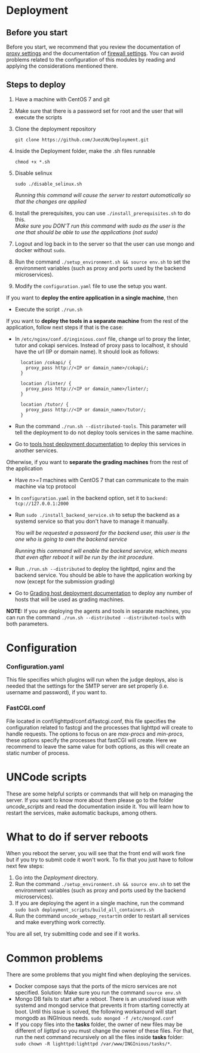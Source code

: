 # Deployment

## Before you start

Before you start, we recommend that you review the documentation of [proxy settings](proxy.md) and the documentation of [firewall settings](firewall.md). You can avoid problems related to the configuration of this modules by reading and applying the considerations mentioned there.

## Steps to deploy

1. Have a machine with CentOS 7 and git

2. Make sure that there is a password set for root and the user that will execute the scripts

3. Clone the deployment repository

   `git clone https://github.com/JuezUN/Deployment.git`

4. Inside the Deployment folder, make the .sh files runnable

   `chmod +x *.sh`

5. Disable selinux

   `sudo ./disable_selinux.sh`

   *Running this command will cause the server to restart automatically so that the changes are applied*

6. Install the prerequisites, you can use `./install_prerequisites.sh` to do this. 
   ​      
     *Make sure you DON'T run this command with sudo as the user is the one that should be able to use the applications (not sudo)*

7. Logout and log back in to the server so that the user can use mongo and docker without `sudo`.

8. Run the command `./setup_environment.sh && source env.sh` to set the environment variables (such as proxy and ports used by the backend microservices).

9. Modify the `configuration.yaml` file to use the setup you want.

If you want to **deploy the entire application in a single machine**, then

- Execute the script `./run.sh`

If you want to **deploy the tools in a separate machine** from the rest of the application, follow next steps if that is the case:

- In `/etc/nginx/conf.d/inginious.conf` file, change url to proxy the linter, tutor and cokapi services. Instead of proxy pass to localhost, it should have the url (IP or domain name). It should look as follows:

  ```
    location /cokapi/ {
      proxy_pass http://<IP or damain_name>/cokapi/;
    }

    location /linter/ {
      proxy_pass http://<IP or damain_name>/linter/;
    }

    location /tutor/ {
      proxy_pass http://<IP or damain_name>/tutor/;
    }
  ```

- Run the command `./run.sh --distributed-tools`. This parameter will tell the deployment to do not deploy tools services in the same machine.

- Go to [tools host deployment documentation](tools_host/README.md) to deploy this services in another services.

Otherwise, if you want to **separate the grading machines** from the rest of the application

- Have *n>=1* machines with CentOS 7 that can communicate to the main machine via tcp protocol

- In `configuration.yaml` in the backend option, set it to `backend: tcp://127.0.0.1:2000`

- Run `sudo ./install_backend_service.sh` to setup the backend as a systemd service so that you don't have to manage it manually.

  *You will be requested a password for the backend user, this user is the one who is going to own the backend service*

  *Running this command will enable the backend service, which means that even after reboot it will be run by the init procedure.*

- Run `./run.sh --distributed` to deploy the lighttpd, nginx and the backend service. You should be able to have the application working by now (except for the submission grading)

- Go to [Grading host deployment documentation](https://github.com/JuezUN/Deployment/tree/master/grader-host) to deploy any number of hosts that will be used as grading machines.

**NOTE:** If you are deploying the agents and tools in separate machines, you can run the command `./run.sh --distributed --distributed-tools` with both parameters.

# Configuration

### Configuration.yaml

This file specifies which plugins will run when the judge deploys, also is needed that the settings for the SMTP server are set properly (i.e. username and password), if you want to.

### FastCGI.conf

File located in conf/lighttpd/conf.d/fastcgi.conf, this file specifies the configuration related to fastcgi and the processes that lighttpd will create to handle requests.
The options to focus on are *max-procs* and *min-procs*, these options specify the processes that fastCGI will create. Here we recommend to leave the same value for both options, 
as this will create an static number of process.

# UNCode scripts

These are some helpful scripts or commands that will help on managing the server. If you want to know more about them please go to the folder *uncode_scripts* and read the documentation inside it. You will learn how to restart the services, make automatic backups, among others.

# What to do if server reboots

When you reboot the server, you will see that the front end will work fine but if you try  to submit code it won't work. To fix that you just have to follow next few steps:

1. Go into the *Deployment* directory.
2. Run the command `./setup_environment.sh && source env.sh` to set the environment variables (such as proxy and ports used by the backend microservices).
3. If you are deploying the agent in a single machine, run the command `sudo bash deployment_scripts/build_all_containers.sh`
4. Run the command `uncode_webapp_restart`in order to restart all services and make everything work correctly.

You are all set, try submitting code and see if it works.

# Common problems

There are some problems that you might find when deploying the services. 

- Docker compose says that the ports of the micro services are not specified. Solution: Make sure you run the command `source env.sh`
- Mongo DB fails to start after a reboot. There is an unsolved issue with systemd and mongod service that prevents it from starting correctly at boot. Until this issue is solved, the following workaround will start mongodb as INGInious needs.
  `sudo mongod -f /etc/mongod.conf`
- If you copy files into the **tasks** folder, the owner of new files may be different of *ligttpd* so you must change the owner of these files. For that, run the next command recursively on all the files inside **tasks** folder: `sudo chown -R lighttpd:lighttpd /var/www/INGInious/tasks/*`.